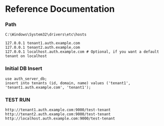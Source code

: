 # Reference Documentation
### Path 
`C:\Windows\System32\drivers\etc\hosts`
```
127.0.0.1 tenant1.auth.example.com
127.0.0.1 tenant2.auth.example.com
127.0.0.1 localhost.auth.example.com # Optional, if you want a default tenant on localhost
```

### Initial DB Insert
```
use auth_server_db;
insert into tenants (id, domain, name) values ('tenant1', 'tenant1.auth.example.com', 'tenant1');
```

### TEST RUN
```
http://tenant1.auth.example.com:9000/test-tenant
http://tenant2.auth.example.com:9000/test-tenant
http://localhost.auth.example.com:9000/test-tenant
```
